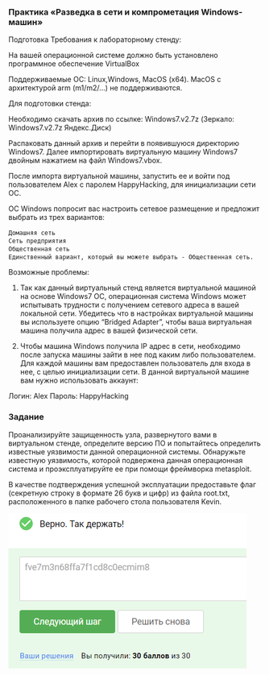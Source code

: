 ### Практика «Разведка в сети и компрометация Windows-машин»

Подготовка
Требования к лабораторному стенду:

На вашей операционной системе должно быть установлено программное обеспечение VirtualBox

Поддерживаемые ОС: Linux,Windows, MacOS (x64). MacOS с архитектурой arm (m1/m2/…) не поддерживаются.

Для подготовки стенда:

Необходимо скачать архив по ссылке: Windows7.v2.7z (Зеркало: Windows7.v2.7z Яндекс.Диск)

Распаковать данный архив и перейти в появившуюся директорию Windows7. Далее импортировать виртуальную машину Windows7
двойным нажатием на файл Windows7.vbox.

После импорта виртуальной машины, запустить ее и войти под пользователем Alex с паролем HappyHacking, для инициализации
сети ОС.

ОС Windows попросит вас настроить сетевое размещение и предложит выбрать из трех вариантов:

    Домашняя сеть
    Сеть предприятия
    Общественная сеть
    Единственный вариант, который вы можете выбрать - Общественная сеть.

Возможные проблемы:

1. Так как данный виртуальный стенд является виртуальной машиной на основе Windows7 ОС, операционная система Windows
   может испытывать трудности с получением сетевого адреса в вашей локальной сети. Убедитесь что в настройках
   виртуальной машины вы используете опцию “Bridged Adapter”, чтобы ваша виртуальная машина получила адрес в вашей
   физической сети.

2. Чтобы машина Windows получила IP адрес в сети, необходимо после запуска машины зайти в нее под каким либо
   пользователем. Для каждой машины вам предоставлен пользователь для входа в нее, с целью инициализации сети. В данной
   виртуальной машине вам нужно использовать аккаунт:

Логин: Alex
Пароль: HappyHacking

### Задание

Проанализируйте защищенность узла, развернутого вами в виртуальном стенде, определите версию ПО и попытайтесь определить
известные уязвимости данной операционной системы. Обнаружьте известную уязвимость, которой подвержена данная
операционная система и проэксплуатируйте ее при помощи фреймворка metasploit.

В качестве подтверждения успешной эксплуатации предоставьте флаг (секретную строку в формате 26 букв и цифр) из файла
root.txt, расположенного в папке рабочего стола пользователя Kevin.

<img src="12.4.1.png" alt="12.4.1" >